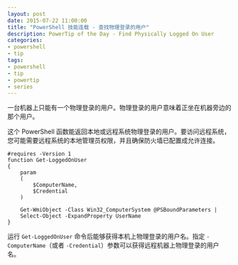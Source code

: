 ```yaml
---
layout: post
date: 2015-07-22 11:00:00
title: "PowerShell 技能连载 - 查找物理登录的用户"
description: PowerTip of the Day - Find Physically Logged On User
categories:
- powershell
- tip
tags:
- powershell
- tip
- powertip
- series
---
```

一台机器上只能有一个物理登录的用户。物理登录的用户意味着正坐在机器旁边的那个用户。

这个 PowerShell 函数能返回本地或远程系统物理登录的用户。要访问远程系统，您可能需要远程系统的本地管理员权限，并且确保防火墙已配置成允许连接。

    #requires -Version 1
    function Get-LoggedOnUser
    {
        param
        (
            $ComputerName,
            $Credential
        )

        Get-WmiObject -Class Win32_ComputerSystem @PSBoundParameters |
        Select-Object -ExpandProperty UserName
    }

运行 `Get-LoggedOnUser` 命令后能够获得本机上物理登录的用户名。指定 `-ComputerName`（或者 `-Credential`）参数可以获得远程机器上物理登录的用户名。

<!--本文国际来源：[Find Physically Logged On User](http://community.idera.com/powershell/powertips/b/tips/posts/find-physically-logged-on-user)-->
